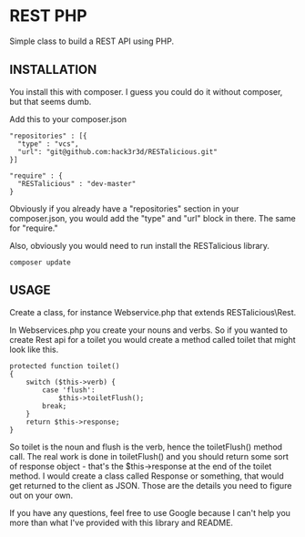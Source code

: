 # REST PHP

Simple class to build a REST API using PHP.

## INSTALLATION
You install this with composer. I guess you could do it without composer,
but that seems dumb.

Add this to your composer.json

```
"repositories" : [{
  "type" : "vcs",
  "url": "git@github.com:hack3r3d/RESTalicious.git"
}]
```

```
"require" : {
  "RESTalicious" : "dev-master"
}
```

Obviously if you already have a "repositories" section in your composer.json,
you would add the "type" and "url" block in there. The same for "require."

Also, obviously you would need to run install the RESTalicious library.

```
composer update
```

## USAGE

Create a class, for instance Webservice.php that extends RESTalicious\Rest.

In Webservices.php you create your nouns and verbs. So if you wanted
to create Rest api for a toilet you would create a method called toilet
that might look like this.

```
protected function toilet()
{
    switch ($this->verb) {
        case 'flush':
            $this->toiletFlush();
        break;
    }
    return $this->response;
}
```

So toilet is the noun and flush is the verb, hence the toiletFlush() method
call. The real work is done in toiletFlush() and you should return some 
sort of response object - that's the $this->response at the end of the
toilet method. I would create a class called Response or something, that
would get returned to the client as JSON. Those are the details you
need to figure out on your own.

If you have any questions, feel free to use Google because I can't help
you more than what I've provided with this library and README.
